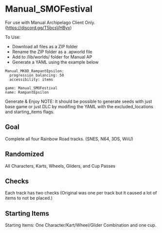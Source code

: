 # Manual_SMOFestival

For use with Manual Archipelago Client Only. (https://discord.gg/T5bcsVHByx)

To Use:
- Download all files as a ZIP folder
- Rename the ZIP folder as a .apworld file
- Add to /lib/worlds/ folder for Manual AP
- Generate a YAML using the example below

```
Manual_MK8D_RampantEpsilon:
  progression_balancing: 50
  accessibility: items

game: Manual_SMOFestival
name: RampantEpsilon
```

Generate & Enjoy
NOTE: It should be possible to generate seeds with just base game or just DLC by modifing the YAML with the excluded_locations and starting_items flags.

## Goal

Complete all four Rainbow Road tracks. (SNES, N64, 3DS, WiiU)

## Randomized

All Characters, Karts, Wheels, Gliders, and Cup Passes

## Checks

Each track has two checks (Original was one per track but it caused a lot of items to not be placed.)

## Starting Items

Starting Items: One Character/Kart/Wheel/Glider Combination and one cup.